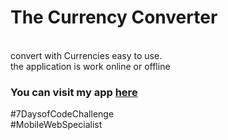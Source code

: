 <h1>The Currency Converter</h1><br /> 
convert with Currencies easy to use.<br />
the application is work online or offline

<h3>You can visit my app <a href="https://shabayekdes.github.io/currency-converter/" >here</a> </h3> 

#7DaysofCodeChallenge<br />
#MobileWebSpecialist 
